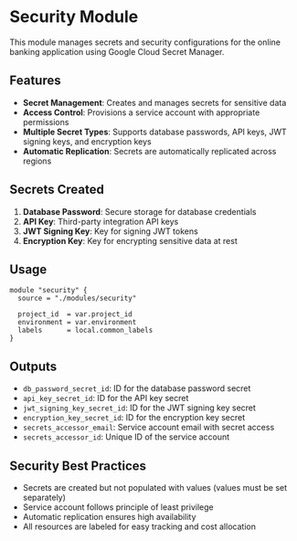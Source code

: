 # Security Module

This module manages secrets and security configurations for the online banking application using Google Cloud Secret Manager.

## Features

- **Secret Management**: Creates and manages secrets for sensitive data
- **Access Control**: Provisions a service account with appropriate permissions
- **Multiple Secret Types**: Supports database passwords, API keys, JWT signing keys, and encryption keys
- **Automatic Replication**: Secrets are automatically replicated across regions

## Secrets Created

1. **Database Password**: Secure storage for database credentials
2. **API Key**: Third-party integration API keys
3. **JWT Signing Key**: Key for signing JWT tokens
4. **Encryption Key**: Key for encrypting sensitive data at rest

## Usage

```hcl
module "security" {
  source = "./modules/security"

  project_id  = var.project_id
  environment = var.environment
  labels      = local.common_labels
}
```

## Outputs

- `db_password_secret_id`: ID for the database password secret
- `api_key_secret_id`: ID for the API key secret
- `jwt_signing_key_secret_id`: ID for the JWT signing key secret
- `encryption_key_secret_id`: ID for the encryption key secret
- `secrets_accessor_email`: Service account email with secret access
- `secrets_accessor_id`: Unique ID of the service account

## Security Best Practices

- Secrets are created but not populated with values (values must be set separately)
- Service account follows principle of least privilege
- Automatic replication ensures high availability
- All resources are labeled for easy tracking and cost allocation


